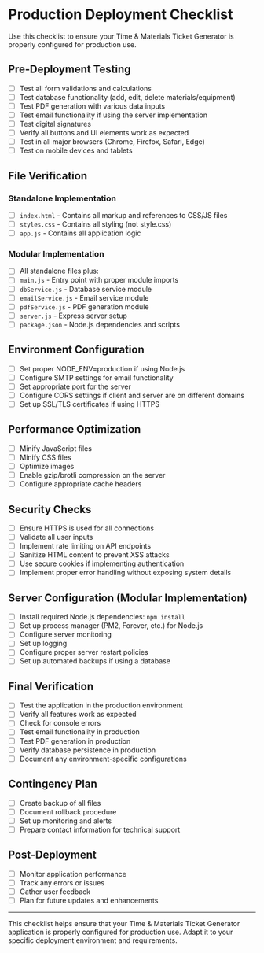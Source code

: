 # Production Deployment Checklist

Use this checklist to ensure your Time & Materials Ticket Generator is properly configured for production use.

## Pre-Deployment Testing

- [ ] Test all form validations and calculations
- [ ] Test database functionality (add, edit, delete materials/equipment)
- [ ] Test PDF generation with various data inputs
- [ ] Test email functionality if using the server implementation
- [ ] Test digital signatures
- [ ] Verify all buttons and UI elements work as expected
- [ ] Test in all major browsers (Chrome, Firefox, Safari, Edge)
- [ ] Test on mobile devices and tablets

## File Verification

### Standalone Implementation
- [ ] `index.html` - Contains all markup and references to CSS/JS files
- [ ] `styles.css` - Contains all styling (not style.css)
- [ ] `app.js` - Contains all application logic

### Modular Implementation
- [ ] All standalone files plus:
- [ ] `main.js` - Entry point with proper module imports
- [ ] `dbService.js` - Database service module
- [ ] `emailService.js` - Email service module
- [ ] `pdfService.js` - PDF generation module
- [ ] `server.js` - Express server setup
- [ ] `package.json` - Node.js dependencies and scripts

## Environment Configuration

- [ ] Set proper NODE_ENV=production if using Node.js
- [ ] Configure SMTP settings for email functionality
- [ ] Set appropriate port for the server
- [ ] Configure CORS settings if client and server are on different domains
- [ ] Set up SSL/TLS certificates if using HTTPS

## Performance Optimization

- [ ] Minify JavaScript files
- [ ] Minify CSS files
- [ ] Optimize images
- [ ] Enable gzip/brotli compression on the server
- [ ] Configure appropriate cache headers

## Security Checks

- [ ] Ensure HTTPS is used for all connections
- [ ] Validate all user inputs
- [ ] Implement rate limiting on API endpoints
- [ ] Sanitize HTML content to prevent XSS attacks
- [ ] Use secure cookies if implementing authentication
- [ ] Implement proper error handling without exposing system details

## Server Configuration (Modular Implementation)

- [ ] Install required Node.js dependencies: `npm install`
- [ ] Set up process manager (PM2, Forever, etc.) for Node.js
- [ ] Configure server monitoring
- [ ] Set up logging
- [ ] Configure proper server restart policies
- [ ] Set up automated backups if using a database

## Final Verification

- [ ] Test the application in the production environment
- [ ] Verify all features work as expected
- [ ] Check for console errors
- [ ] Test email functionality in production
- [ ] Test PDF generation in production
- [ ] Verify database persistence in production
- [ ] Document any environment-specific configurations

## Contingency Plan

- [ ] Create backup of all files
- [ ] Document rollback procedure
- [ ] Set up monitoring and alerts
- [ ] Prepare contact information for technical support

## Post-Deployment

- [ ] Monitor application performance
- [ ] Track any errors or issues
- [ ] Gather user feedback
- [ ] Plan for future updates and enhancements

---

This checklist helps ensure that your Time & Materials Ticket Generator application is properly configured for production use. Adapt it to your specific deployment environment and requirements.